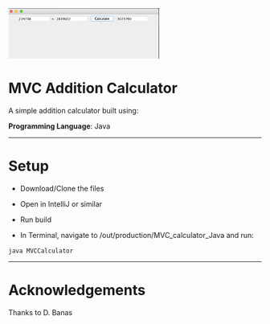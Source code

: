 <img src="https://github.com/CrugBarat/my_files/blob/master/MVCCalc.png" width="300">

# MVC Addition Calculator

A simple addition calculator built using:

**Programming Language**: Java

---

# Setup

- Download/Clone the files

- Open in IntelliJ or similar

- Run build

- In Terminal, navigate to /out/production/MVC_calculator_Java and run:

```
java MVCCalculator
```

---

# Acknowledgements

Thanks to D. Banas
